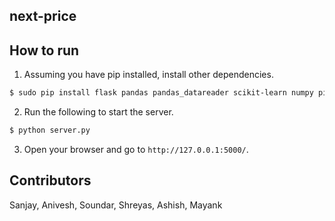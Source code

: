 next-price
----------

## How to run

1. Assuming you have pip installed, install other dependencies.
``` bash
$ sudo pip install flask pandas pandas_datareader scikit-learn numpy pickle
```

2. Run the following to start the server.
``` bash
$ python server.py
```

3. Open your browser and go to `http://127.0.0.1:5000/`.

## Contributors
Sanjay, Anivesh, Soundar, Shreyas, Ashish, Mayank
